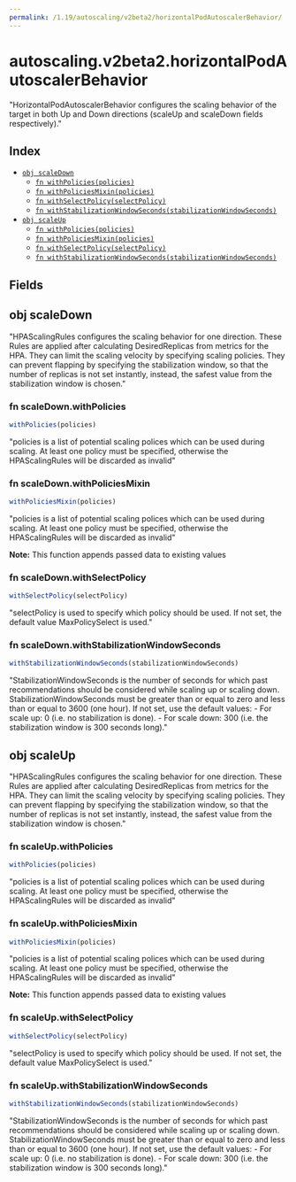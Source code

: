 ```yaml
---
permalink: /1.19/autoscaling/v2beta2/horizontalPodAutoscalerBehavior/
---
```


# autoscaling.v2beta2.horizontalPodAutoscalerBehavior

"HorizontalPodAutoscalerBehavior configures the scaling behavior of the target in both Up and Down directions (scaleUp and scaleDown fields respectively)."

## Index

* [`obj scaleDown`](#obj-scaledown)
  * [`fn withPolicies(policies)`](#fn-scaledownwithpolicies)
  * [`fn withPoliciesMixin(policies)`](#fn-scaledownwithpoliciesmixin)
  * [`fn withSelectPolicy(selectPolicy)`](#fn-scaledownwithselectpolicy)
  * [`fn withStabilizationWindowSeconds(stabilizationWindowSeconds)`](#fn-scaledownwithstabilizationwindowseconds)
* [`obj scaleUp`](#obj-scaleup)
  * [`fn withPolicies(policies)`](#fn-scaleupwithpolicies)
  * [`fn withPoliciesMixin(policies)`](#fn-scaleupwithpoliciesmixin)
  * [`fn withSelectPolicy(selectPolicy)`](#fn-scaleupwithselectpolicy)
  * [`fn withStabilizationWindowSeconds(stabilizationWindowSeconds)`](#fn-scaleupwithstabilizationwindowseconds)

## Fields

## obj scaleDown

"HPAScalingRules configures the scaling behavior for one direction. These Rules are applied after calculating DesiredReplicas from metrics for the HPA. They can limit the scaling velocity by specifying scaling policies. They can prevent flapping by specifying the stabilization window, so that the number of replicas is not set instantly, instead, the safest value from the stabilization window is chosen."

### fn scaleDown.withPolicies

```ts
withPolicies(policies)
```

"policies is a list of potential scaling polices which can be used during scaling. At least one policy must be specified, otherwise the HPAScalingRules will be discarded as invalid"

### fn scaleDown.withPoliciesMixin

```ts
withPoliciesMixin(policies)
```

"policies is a list of potential scaling polices which can be used during scaling. At least one policy must be specified, otherwise the HPAScalingRules will be discarded as invalid"

**Note:** This function appends passed data to existing values

### fn scaleDown.withSelectPolicy

```ts
withSelectPolicy(selectPolicy)
```

"selectPolicy is used to specify which policy should be used. If not set, the default value MaxPolicySelect is used."

### fn scaleDown.withStabilizationWindowSeconds

```ts
withStabilizationWindowSeconds(stabilizationWindowSeconds)
```

"StabilizationWindowSeconds is the number of seconds for which past recommendations should be considered while scaling up or scaling down. StabilizationWindowSeconds must be greater than or equal to zero and less than or equal to 3600 (one hour). If not set, use the default values: - For scale up: 0 (i.e. no stabilization is done). - For scale down: 300 (i.e. the stabilization window is 300 seconds long)."

## obj scaleUp

"HPAScalingRules configures the scaling behavior for one direction. These Rules are applied after calculating DesiredReplicas from metrics for the HPA. They can limit the scaling velocity by specifying scaling policies. They can prevent flapping by specifying the stabilization window, so that the number of replicas is not set instantly, instead, the safest value from the stabilization window is chosen."

### fn scaleUp.withPolicies

```ts
withPolicies(policies)
```

"policies is a list of potential scaling polices which can be used during scaling. At least one policy must be specified, otherwise the HPAScalingRules will be discarded as invalid"

### fn scaleUp.withPoliciesMixin

```ts
withPoliciesMixin(policies)
```

"policies is a list of potential scaling polices which can be used during scaling. At least one policy must be specified, otherwise the HPAScalingRules will be discarded as invalid"

**Note:** This function appends passed data to existing values

### fn scaleUp.withSelectPolicy

```ts
withSelectPolicy(selectPolicy)
```

"selectPolicy is used to specify which policy should be used. If not set, the default value MaxPolicySelect is used."

### fn scaleUp.withStabilizationWindowSeconds

```ts
withStabilizationWindowSeconds(stabilizationWindowSeconds)
```

"StabilizationWindowSeconds is the number of seconds for which past recommendations should be considered while scaling up or scaling down. StabilizationWindowSeconds must be greater than or equal to zero and less than or equal to 3600 (one hour). If not set, use the default values: - For scale up: 0 (i.e. no stabilization is done). - For scale down: 300 (i.e. the stabilization window is 300 seconds long)."